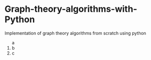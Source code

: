 # Graph-theory-algorithms-with-Python
Implementation of graph theory algorithms from scratch using python
<ol>a
  <li>b
    <li>c
      </ol>
